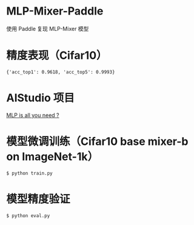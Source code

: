 # MLP-Mixer-Paddle
使用 Paddle 复现 MLP-Mixer 模型

# 精度表现（Cifar10）
```
{'acc_top1': 0.9618, 'acc_top5': 0.9993}
```

# AIStudio 项目
[MLP is all you need ?](https://aistudio.baidu.com/aistudio/projectdetail/1924298)

# 模型微调训练（Cifar10 base mixer-b on ImageNet-1k）
```shell
$ python train.py
```

# 模型精度验证
```shell
$ python eval.py
```
